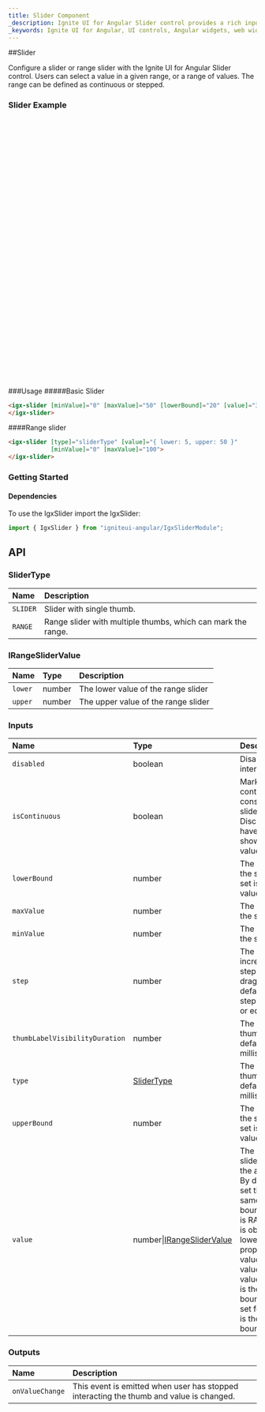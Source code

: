```yaml
---
title: Slider Component
_description: Ignite UI for Angular Slider control provides a rich input for value selection and delivers consistent experience across browsers.
_keywords: Ignite UI for Angular, UI controls, Angular widgets, web widgets, UI widgets, Angular, Native Angular Components Suite, Native Angular Controls, Native Angular Components Library, Angular Slider components, Angular Slider controls
---
```


##Slider
<p class="highlight">Configure a slider or range slider with the Ignite UI for Angular Slider control. Users can select a value in a given range, or a range of values. The range can be defined as continuous or stepped.</p>
<div class="divider"></div>

### Slider Example
<div class="sample-container" style="height: 530px">
    <iframe frameborder="0" seamless width="100%" height="100%" src="https://{environment:demosBaseUrl}/slider"></iframe>
</div>
<div class="divider--half"></div>


###Usage
#####Basic Slider
<div class="divider--half"></div>

```html
<igx-slider [minValue]="0" [maxValue]="50" [lowerBound]="20" [value]="30">
</igx-slider>
```

####Range slider
<div class="divider--half"></div>

```html
<igx-slider [type]="sliderType" [value]="{ lower: 5, upper: 50 }"
            [minValue]="0" [maxValue]="100">
</igx-slider>
```
<div class="divider--half"></div>

### Getting Started

#### Dependencies
To use the IgxSlider import the IgxSlider:

```typescript
import { IgxSlider } from "igniteui-angular/IgxSliderModule";
```
<div class="divider"></div>

## API

### SliderType

| Name | Description |
| :--- | :---------- |
| `SLIDER` | Slider with single thumb. |
| `RANGE` | Range slider with multiple thumbs, which can mark the range. |
<div class="divider--half"></div>

### IRangeSliderValue

| Name | Type | Description |
| :--- | :--- | :---------- |
| `lower` | number | The lower value of the range slider |
| `upper` | number | The upper value of the range slider |
<div class="divider--half"></div>

### Inputs

| Name | Type | Description |
| :--- | :--- | :--- |
| `disabled` | boolean | Disables or enables UI interaction. |
| `isContinuous` | boolean | Marks slider as continuous. By default is considered that the slider is discrete. Discrete slider does not have ticks and does not shows bubble labels for values. |
| `lowerBound` | number | The lower boundary of the slider value. If not set is the same as min value. |
| `maxValue` | number | The maximal value for the slider. |
| `minValue` | number | The minimal value for the slider. |
| `step` | number | The incremental/decremental step of the value when dragging the thumb. The default step is 1, and step should not be less or equal than 0. |
| `thumbLabelVisibilityDuration` | number | The duration visibility of thumbs labels. The default value is 750 milliseconds. |
| `type` | [SliderType](#slidertype) | The duration visibility of thumbs labels. The default value is 750 milliseconds. |
| `upperBound` | number | The lower boundary of the slider value. If not set is the same as min value. |
| `value` | number\|[IRangeSliderValue](#irangeslidervalue) | The slider value. If the slider is of type SLIDER the argument is number. By default if no value is set the default value is same as lower upper bound. If the slider type is RANGE the argument is object containing lower and upper properties for the values.  By default if no value is set the default value is for lower value it is the same as lower bound and if no value is set for the upper value it is the same as the upper bound.
<div class="divider--half"></div>

### Outputs

| Name | Description |
| :--- | :--- |
| `onValueChange`  | This event is emitted when user has stopped interacting the thumb and value is changed.  |
<div class="divider--half"></div>
